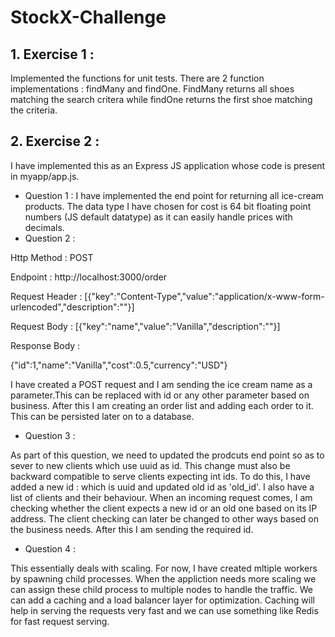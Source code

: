 # StockX-Challenge

## 1. Exercise 1  : 
   Implemented the functions for unit tests. There are 2 function implementations : findMany and findOne. FindMany returns all shoes matching the search critera while findOne returns the first shoe matching the criteria.
   
## 2. Exercise 2 : 

   I have implemented this as an Express JS application whose code is present in myapp/app.js.

   *  Question 1 : I have implemented the end point for returning all ice-cream  products. The data type I have chosen for cost is 64 bit floating point numbers (JS default datatype) as it can easily handle prices with decimals.
   * Question 2 : 
   
   Http Method : POST
   
   Endpoint : http://localhost:3000/order
   
   Request Header :
   [{"key":"Content-Type","value":"application/x-www-form-urlencoded","description":""}]
   
   Request Body :
   [{"key":"name","value":"Vanilla","description":""}]
   
   Response Body :
   
   {"id":1,"name":"Vanilla","cost":0.5,"currency":"USD"}
   
   I have created a POST request and I am sending the ice cream name as a parameter.This can be replaced with id or any other parameter based on business. After this I am creating an order list and adding each order to it. This can be persisted later on to a database.
   
   * Question 3 :
   
   As part of this question,  we need to updated the prodcuts end point so as to sever to new clients which use uuid as id. This change must also be backward compatible to serve clients expecting int ids. To do this, I have added a new id : which is uuid and updated old id as 'old_id'. I also have a list of clients and their behaviour. When an incoming request comes, I am checking whether the client expects a new id or an old one based on its IP address. The client checking can later be changed to other ways based on the business needs. After this I am sending the required id.
    
   * Question 4 :
    
   This essentially deals with scaling. For now, I have created mltiple workers by spawning child processes. When the appliction needs more scaling we can assign these child process to multiple nodes to handle the traffic. We can add a caching and a load balancer layer for optimization. Caching will help in serving the requests very fast and we can use something like Redis for fast request serving. 
